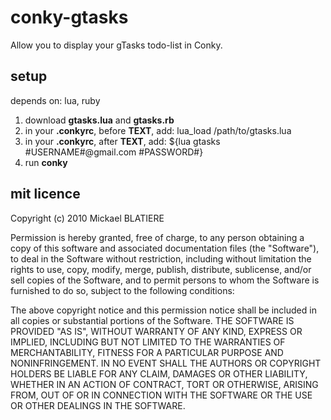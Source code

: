 conky-gtasks
===============
Allow you to display your gTasks todo-list in Conky.

setup
------------------
depends on: lua, ruby

1.  download **gtasks.lua** and **gtasks.rb**
2.  in your **.conkyrc**, before **TEXT**, add:
        lua_load /path/to/gtasks.lua
3.  in your **.conkyrc**, after **TEXT**, add:
        ${lua gtasks #USERNAME#@gmail.com #PASSWORD#}
4.  run **conky**

mit licence
------------------
Copyright (c) 2010 Mickael BLATIERE

Permission is hereby granted, free of charge, to any person obtaining a copy of this software and associated documentation files (the "Software"), to deal in the Software without restriction, including without limitation the rights to use, copy, modify, merge, publish, distribute, sublicense, and/or sell copies of the Software, and to permit persons to whom the Software is furnished to do so, subject to the following conditions:

The above copyright notice and this permission notice shall be included in all copies or substantial portions of the Software.
THE SOFTWARE IS PROVIDED "AS IS", WITHOUT WARRANTY OF ANY KIND, EXPRESS OR IMPLIED, INCLUDING BUT NOT LIMITED TO THE WARRANTIES OF MERCHANTABILITY, FITNESS FOR A PARTICULAR PURPOSE AND NONINFRINGEMENT. IN NO EVENT SHALL THE AUTHORS OR COPYRIGHT HOLDERS BE LIABLE FOR ANY CLAIM, DAMAGES OR OTHER LIABILITY, WHETHER IN AN ACTION OF CONTRACT, TORT OR OTHERWISE, ARISING FROM, OUT OF OR IN CONNECTION WITH THE SOFTWARE OR THE USE OR OTHER DEALINGS IN THE SOFTWARE.

